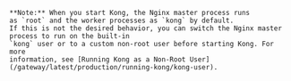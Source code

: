 <!-- Shared between all Community Linux installation topics: Amazon Linux,
 CentOS, Debian, RedHat, and Ubuntu -->

    **Note:** When you start Kong, the Nginx master process runs
    as `root` and the worker processes as `kong` by default.
    If this is not the desired behavior, you can switch the Nginx master process to run on the built-in
    `kong` user or to a custom non-root user before starting Kong. For more
    information, see [Running Kong as a Non-Root User](/gateway/latest/production/running-kong/kong-user).
